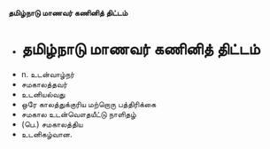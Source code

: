 **தமிழ்நாடு மாணவர் கணினித் திட்டம்**
- # தமிழ்நாடு மாணவர் கணினித் திட்டம்
- n. உடன்வாழ்நர்
- சமகாலத்தவர்
- உடனியல்வது
- ஒரே காலத்துக்குரிய மற்றொரு பத்திரிக்கை
- சமகால உடன்வௌதயீட்டு நாளிதழ்
- (பெ.) சமகாலத்திய
- உடனிகழ்வான.

